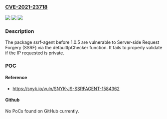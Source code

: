### [CVE-2021-23718](https://cve.mitre.org/cgi-bin/cvename.cgi?name=CVE-2021-23718)
![](https://img.shields.io/static/v1?label=Product&message=ssrf-agent&color=blue)
![](https://img.shields.io/static/v1?label=Version&message=%3C%201.0.5%20&color=brighgreen)
![](https://img.shields.io/static/v1?label=Vulnerability&message=Server-side%20Request%20Forgery%20(SSRF)&color=brighgreen)

### Description

The package ssrf-agent before 1.0.5 are vulnerable to Server-side Request Forgery (SSRF) via the defaultIpChecker function. It fails to properly validate if the IP requested is private.

### POC

#### Reference
- https://snyk.io/vuln/SNYK-JS-SSRFAGENT-1584362

#### Github
No PoCs found on GitHub currently.

